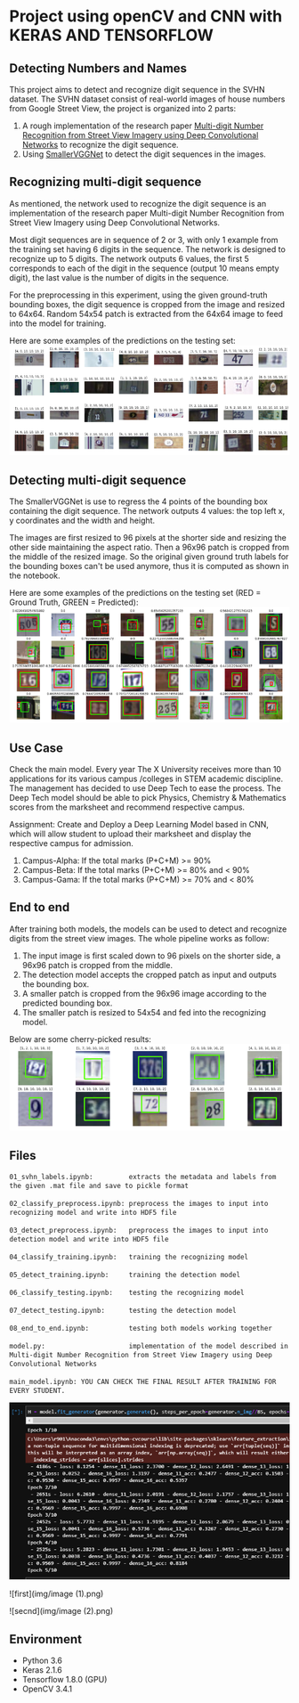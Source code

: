 # Project using openCV and CNN with KERAS AND TENSORFLOW
## Detecting Numbers and Names
This project aims to detect and recognize digit sequence in the SVHN dataset. The SVHN dataset consist of real-world images of house numbers from Google Street View, the project is organized into 2 parts:
1. A rough implementation of the research paper [Multi-digit Number Recognition from Street View Imagery using Deep Convolutional Networks](https://arxiv.org/abs/1312.6082) to recognize the digit sequence.
1. Using [SmallerVGGNet](https://www.pyimagesearch.com/2018/04/16/keras-and-convolutional-neural-networks-cnns/) to detect the digit sequences in the images.  

## Recognizing multi-digit sequence
As mentioned, the network used to recognize the digit sequence is an implementation of the research paper Multi-digit Number Recognition from Street View Imagery using Deep Convolutional Networks.   

Most digit sequences are in sequence of 2 or 3, with only 1 example from the training set having 6 digits in the sequence. The network is designed to recognize up to 5 digits. The network outputs 6 values, the first 5 corresponds to each of the digit in the sequence (output 10 means empty digit), the last value is the number of digits in the sequence.  

For the preprocessing in this experiment, using the given ground-truth bounding boxes, the digit sequence is cropped from the image and resized to 64x64. Random 54x54 patch is extracted from the 64x64 image to feed into the model for training.

Here are some examples of the predictions on the testing set:  
![classify results](img/classify_result.png)  

## Detecting multi-digit sequence
The SmallerVGGNet is use to regress the 4 points of the bounding box containing the digit sequence. The network outputs 4 values: the top left x, y coordinates and the width and height.  

The images are first resized to 96 pixels at the shorter side and resizing the other side maintaining the aspect ratio. Then a 96x96 patch is cropped from the middle of the resized image. So the original given ground truth labels for the bounding boxes can't be used anymore, thus it is computed as shown in the notebook.  

Here are some examples of the predictions on the testing set (RED = Ground Truth, GREEN = Predicted):  
![detecting results](img/detect_result.png)  

## Use Case
Check the main model.
Every year The X University receives more than 10 applications for its various campus /colleges in STEM academic discipline. The management has decided to use Deep Tech to ease the process. The Deep Tech model should be able to pick Physics, Chemistry & Mathematics scores from the marksheet and recommend respective campus. 

Assignment: Create and Deploy a Deep Learning Model based in CNN, which will allow student to upload their marksheet and display the respective campus for admission.
1)	Campus-Alpha:  If the total marks (P+C+M) >= 90%  
2)	Campus-Beta: If the total marks (P+C+M) >= 80% and < 90%
3)	Campus-Gama: If the total marks (P+C+M) >= 70% and < 80%  

## End to end
After training both models, the models can be used to detect and recognize digits from the street view images. The whole pipeline works as follow:
1. The input image is first scaled down to 96 pixels on the shorter side, a 96x96 patch is cropped from the middle.
1. The detection model accepts the cropped patch as input and outputs the bounding box.
1. A smaller patch is cropped from the 96x96 image according to the predicted bounding box.
1. The smaller patch is resized to 54x54 and fed into the recognizing model.  

Below are some cherry-picked results:
![end to end](img/cherry_pick.png)

## Files
```
01_svhn_labels.ipynb:         extracts the metadata and labels from the given .mat file and save to pickle format

02_classify_preprocess.ipynb: preprocess the images to input into recognizing model and write into HDF5 file

03_detect_preprocess.ipynb:   preprocess the images to input into detection model and write into HDF5 file

04_classify_training.ipynb:   training the recognizing model

05_detect_training.ipynb:     training the detection model

06_classify_testing.ipynb:    testing the recognizing model

07_detect_testing.ipynb:      testing the detection model

08_end_to_end.ipynb:          testing both models working together

model.py:                     implementation of the model described in Multi-digit Number Recognition from Street View Imagery using Deep Convolutional Networks 

main_model.ipynb: YOU CAN CHECK THE FINAL RESULT AFTER TRAINING FOR EVERY STUDENT.
```

![0w](img/image.png)  

![first](img/image (1).png)  

![secnd](img/image (2).png)  
## Environment
* Python 3.6
* Keras 2.1.6
* Tensorflow 1.8.0 (GPU)
* OpenCV 3.4.1
